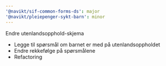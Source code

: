 ```yaml
---
'@navikt/sif-common-forms-ds': major
'@navikt/pleiepenger-sykt-barn': minor
---
```


Endre utenlandsopphold-skjema

-   Legge til spørsmål om barnet er med på utenlandsoppholdet
-   Endre rekkefølge på spørsmålene
-   Refactoring

